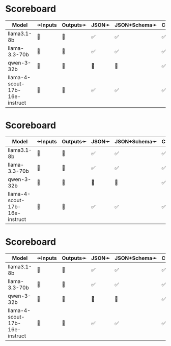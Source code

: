 # Scoreboard

| Model                          | ➛Inputs   | Outputs➛   | JSON➛   | JSON+Schema➛   | Chat | Streaming | Tools | Batch | Seed | Files | Citations | Thinking |
| ------------------------------ | --------- | ---------- | ------- | -------------- | ---- | --------- | ----- | ----- | ---- | ----- | --------- | -------- |
| llama3.1-8b                    | 💬        | 💬         | ✅      | ✅             | ✅   | ✅        | 💨    | ❌    | ✅   | ❌    | ❌        | ❌       |
| llama-3.3-70b                  | 💬        | 💬         | ✅      | ✅             | ✅   | ✅        | 💨    | ❌    | ✅   | ❌    | ❌        | ❌       |
| qwen-3-32b                     | 💬        | 💬         | 🤪      | 🤪             | ✅   | ✅🚩      | 💨    | ❌    | ✅   | ❌    | ❌        | ✅       |
| llama-4-scout-17b-16e-instruct | 💬        | 💬         | ✅      | ✅             | ✅   | ✅        | 💨    | ❌    | ✅   | ❌    | ❌        | ❌       |
# Scoreboard

| Model                          | ➛Inputs   | Outputs➛   | JSON➛   | JSON+Schema➛   | Chat | Streaming | Tools | Batch | Seed | Files | Citations | Thinking |
| ------------------------------ | --------- | ---------- | ------- | -------------- | ---- | --------- | ----- | ----- | ---- | ----- | --------- | -------- |
| llama3.1-8b                    | 💬        | 💬         | ✅      | ✅             | ✅   | ✅        | 💨    | ❌    | ✅   | ❌    | ❌        | ❌       |
| llama-3.3-70b                  | 💬        | 💬         | ✅      | ✅             | ✅   | ✅        | 💨    | ❌    | ✅   | ❌    | ❌        | ❌       |
| qwen-3-32b                     | 💬        | 💬         | 🤪      | 🤪             | ✅   | ✅🚩      | 💨    | ❌    | ✅   | ❌    | ❌        | ✅       |
| llama-4-scout-17b-16e-instruct | 💬        | 💬         | ✅      | ✅             | ✅   | ✅        | 💨    | ❌    | ✅   | ❌    | ❌        | ❌       |
# Scoreboard

| Model                          | ➛Inputs   | Outputs➛   | JSON➛   | JSON+Schema➛   | Chat | Streaming | Tools | Batch | Seed | Files | Citations | Thinking |
| ------------------------------ | --------- | ---------- | ------- | -------------- | ---- | --------- | ----- | ----- | ---- | ----- | --------- | -------- |
| llama3.1-8b                    | 💬        | 💬         | ✅      | ✅             | ✅   | ✅        | 💨    | ❌    | ✅   | ❌    | ❌        | ❌       |
| llama-3.3-70b                  | 💬        | 💬         | ✅      | ✅             | ✅   | ✅        | 💨    | ❌    | ✅   | ❌    | ❌        | ❌       |
| qwen-3-32b                     | 💬        | 💬         | 🤪      | 🤪             | ✅   | ✅🚩      | 💨    | ❌    | ✅   | ❌    | ❌        | ✅       |
| llama-4-scout-17b-16e-instruct | 💬        | 💬         | ✅      | ✅             | ✅   | ✅        | 💨    | ❌    | ✅   | ❌    | ❌        | ❌       |
